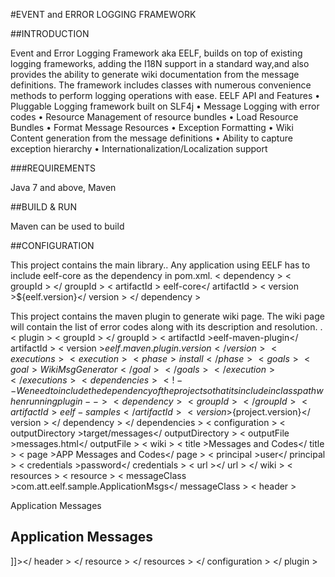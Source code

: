 #EVENT and ERROR LOGGING FRAMEWORK

##INTRODUCTION

Event and Error Logging Framework aka EELF, builds on top of existing logging frameworks, adding the I18N support in a standard way,and also provides the ability to generate wiki documentation from the message definitions. The framework includes classes with numerous convenience methods to perform logging operations with ease. EELF API and Features
        • Pluggable Logging framework built on SLF4j
        • Message Logging with error codes 
        • Resource Management of resource bundles 
        • Load Resource Bundles
        • Format Message Resources
        • Exception Formatting
        • Wiki Content generation from the message definitions
        • Ability to capture exception hierarchy
        • Internationalization/Localization support


###REQUIREMENTS

Java 7 and above, Maven

##BUILD & RUN

Maven can be used to build 


##CONFIGURATION

This project contains the main library.. Any application using EELF has to include eelf-core as the dependency in pom.xml.
< dependency > 
< groupId > </ groupId > 
< artifactId > eelf-core</ artifactId > 
< version >${eelf.version}</ version > 
</ dependency >

This project contains the maven plugin to generate wiki page. The wiki page will contain the list of error codes along with 
its description and resolution. .
        < plugin > 
            < groupId >  </ groupId > 
            < artifactId >eelf-maven-plugin</ artifactId > 
            < version >${eelf.maven.plugin.version}</ version > 
            < executions > 
            < execution > 
            < phase >install</ phase > 
            < goals > 
            < goal >WikiMsgGenerator</ goal > 
            </ goals > 
            </ execution >  
          </ executions > 
          < dependencies > 
            <!-- We need to include the dependency of the project so that its include in classpath when running plugin --> 
            < dependency > 
            < groupId ></ groupId > 
            < artifactId > eelf-samples</ artifactId > 
            < version >${project.version}</ version > 
            </ dependency > 
          </ dependencies > 
          < configuration > < outputDirectory >target/messages</ outputDirectory > 
            < outputFile >messages.html</ outputFile > 
            < wiki > 
            < title >Messages and Codes</ title > 
         < page >APP Messages and Codes</ page > 
         < principal >user</ principal > 
         < credentials >password</ credentials > 
         < url ></ url > 
         </ wiki > 
         < resources > 
         < resource > 
         <!-- Provide enum class created for your application --> 
         < messageClass >com.att.eelf.sample.ApplicationMsgs</ messageClass > 
         < header ><![CDATA[<p> <ac:macro ac:name="toc"/> </p>
         <p>
         <ac:macro ac:name="anchor"> 
         <ac:default-parameter>Application Messages</ac:default-parameter> 
         </ac:macro> </p> <h2>Application Messages</h2>]]></ header > 
         </ resource > 
         </ resources > 
         </ configuration > 
         </ plugin >


